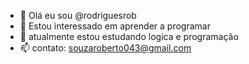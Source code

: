- 👋 Olá eu sou @rodriguesrob
- 👀 Estou interessado em aprender a programar  
- 🌱 atualmente estou estudando logica e programação
- 📫 contato: souzaroberto043@gmail.com 

<!---
rodriguesrob/rodriguesrob is a ✨ special ✨ repository because its `README.md` (this file) appears on your GitHub profile.
You can click the Preview link to take a look at your changes.
--->
